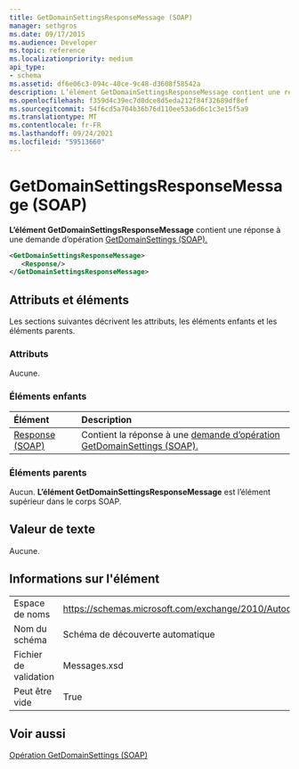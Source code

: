 ```yaml
---
title: GetDomainSettingsResponseMessage (SOAP)
manager: sethgros
ms.date: 09/17/2015
ms.audience: Developer
ms.topic: reference
ms.localizationpriority: medium
api_type:
- schema
ms.assetid: df6e06c3-094c-40ce-9c48-d3608f58542a
description: L’élément GetDomainSettingsResponseMessage contient une réponse à une demande d’opération GetDomainSettings (SOAP).
ms.openlocfilehash: f359d4c39ec7d0dce8d5eda212f84f32689df8ef
ms.sourcegitcommit: 54f6cd5a704b36b76d110ee53a6d6c1c3e15f5a9
ms.translationtype: MT
ms.contentlocale: fr-FR
ms.lasthandoff: 09/24/2021
ms.locfileid: "59513660"
---
```

# <a name="getdomainsettingsresponsemessage-soap"></a>GetDomainSettingsResponseMessage (SOAP)

**L’élément GetDomainSettingsResponseMessage** contient une réponse à une demande d’opération [GetDomainSettings (SOAP).](getdomainsettings-operation-soap.md) 
  
```XML
<GetDomainSettingsResponseMessage>
   <Response/>
</GetDomainSettingsResponseMessage>
```

## <a name="attributes-and-elements"></a>Attributs et éléments

Les sections suivantes décrivent les attributs, les éléments enfants et les éléments parents.
  
### <a name="attributes"></a>Attributs

Aucune.
  
### <a name="child-elements"></a>Éléments enfants

|**Élément**|**Description**|
|:-----|:-----|
|[Response (SOAP)](response-soap.md) <br/> |Contient la réponse à une [demande d’opération GetDomainSettings (SOAP).](getdomainsettings-operation-soap.md)  <br/> |
   
### <a name="parent-elements"></a>Éléments parents

Aucun. **L’élément GetDomainSettingsResponseMessage** est l’élément supérieur dans le corps SOAP. 
  
## <a name="text-value"></a>Valeur de texte

Aucune.
  
## <a name="element-information"></a>Informations sur l'élément

|||
|:-----|:-----|
|Espace de noms  <br/> |https://schemas.microsoft.com/exchange/2010/Autodiscover  <br/> |
|Nom du schéma  <br/> |Schéma de découverte automatique  <br/> |
|Fichier de validation  <br/> |Messages.xsd  <br/> |
|Peut être vide  <br/> |True  <br/> |
   
## <a name="see-also"></a>Voir aussi



[Opération GetDomainSettings (SOAP)](getdomainsettings-operation-soap.md)


